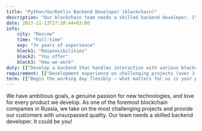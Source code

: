 ```yaml
---
title: "Python/Go/Kotlin Backend Developer (blockchain)"
description: "Our blockchain team needs a skilled backend developer. It could be you!"
date: 2017-11-13T17:20:44+03:00
info:
    city: "Moscow"
    time: "Full-time"
    exp: "3+ years of experience"
    block1: "Responsibilities"
    block2: "You offer"
    block3: "How we work"
duty: [["Develop a backend that handles interaction with various blockchain systems (Corda, Fabric, Ethereum, Masterchain)","Write smart contracts"]]
requirement: [["Development experience on challenging projects (over 3 years)","Knowledge of Python/Go/Kotlin (can be any of them)"],["Understanding the principles of cryptography, experience with cryptographic primitives","Most importantly, the desire to experiment with technology"]]
term: [["Begin the working day flexibly — what matters for us is your performance","Can work remotely from home when no meetings are scheduled in the office"],["In a cozy office in walking distance from the Paveletskaya metro station (tea, coffee, and cookies included)"],["Provide a laptop/workstation suitable for your job position","Offer an official salary, voluntary medical insurance (with dental insurance)"]]
---
```


We have ambitious goals, a genuine passion for new technologies, and love for every product we develop. As one of the foremost blockchain companies in Russia, we take on the most challenging projects and provide our customers with unsurpassed quality. Our team needs a skilled backend developer. It could be you!
